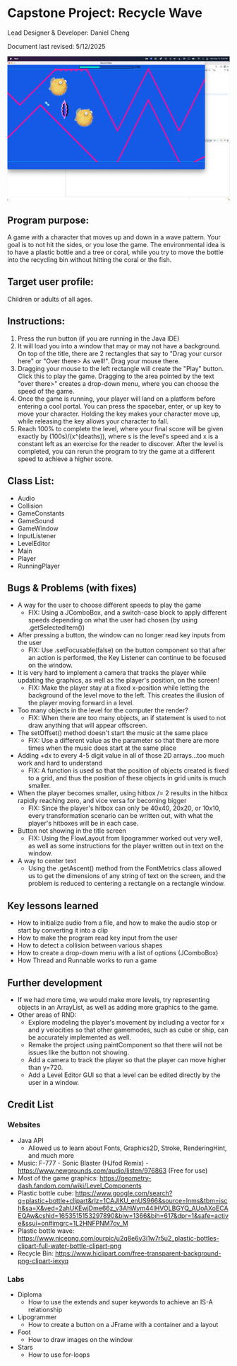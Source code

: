 # Capstone Project: Recycle Wave

Lead Designer & Developer: Daniel Cheng

Document last revised: 5/12/2025

![My Image](Screen%20Shot%202025-05-12%20at%204.53.26%20PM.png)

## Program purpose:
A game with a character that moves up and down in a wave pattern. Your goal is to not hit the sides, or you lose the game. The environmental idea is to have a plastic bottle and a tree or coral, while you try to move the bottle into the recycling bin without hitting the coral or the fish.

## Target user profile:
Children or adults of all ages.

## Instructions: 
1. Press the run button (if you are running in the Java IDE)
2. It will load you into a window that may or may not have a background. On top of the title, there are 2 rectangles that say to "Drag your cursor here" or "Over there> As well!". Drag your mouse there.
3. Dragging your mouse to the left rectangle will create the "Play" button. Click this to play the game. Dragging to the area pointed by the text "over there>" creates a drop-down menu, where you can choose the speed of the game.
4. Once the game is running, your player will land on a platform before entering a cool portal. You can press the spacebar, enter, or up key to move your character. Holding the key makes your character move up, while releasing the key allows your character to fall.
5. Reach 100% to complete the level, where your final score will be given exactly by (100s)/(x^(deaths)), where s is the level's speed and x is a constant left as an exercise for the reader to discover. After the level is completed, you can rerun the program to try the game at a different speed to achieve a higher score.

## Class List:
- Audio
- Collision
- GameConstants
- GameSound
- GameWindow
- InputListener
- LevelEditor
- Main
- Player
- RunningPlayer
## Bugs & Problems (with fixes)
- A way for the user to choose different speeds to play the game
  - FIX: Using a JComboBox, and a switch-case block to apply different speeds depending on what the user had chosen (by using .getSelectedItem())
- After pressing a button, the window can no longer read key inputs from the user
  - FIX: Use .setFocusable(false) on the button component so that after an action is performed, the Key Listener can continue to be focused on the window.
- It is very hard to implement a camera that tracks the player while updating the graphics, as well as the player's position, on the screen!
  - FIX: Make the player stay at a fixed x-position while letting the background of the level move to the left. This creates the illusion of the player moving forward in a level.
- Too many objects in the level for the computer the render?
  - FIX: When there are too many objects, an if statement is used to not draw anything that will appear offscreen.
- The setOffset() method doesn't start the music at the same place
  - FIX: Use a different value as the parameter so that there are more times when the music does start at the same place
- Adding +dx to every 4-5 digit value in all of those 2D arrays...too much work and hard to understand
  - FIX: A function is used so that the position of objects created is fixed to a grid, and thus the position of these objects in grid units is much smaller.
- When the player becomes smaller, using hitbox /= 2 results in the hitbox rapidly reaching zero, and vice versa for becoming bigger
  - FIX: Since the player's hitbox can only be 40x40, 20x20, or 10x10, every transformation scenario can be written out, with what the player's hitboxes will be in each case.
- Button not showing in the title screen
  - FIX: Using the FlowLayout from lipogrammer worked out very well, as well as some instructions for the player written out in text on the window.
- A way to center text
  - Using the .getAscent() method from the FontMetrics class allowed us to get the dimensions of any string of text on the screen, and the problem is reduced to centering a rectangle on a rectangle window.
## Key lessons learned
- How to initialize audio from a file, and how to make the audio stop or start by converting it into a clip
- How to make the program read key input from the user
- How to detect a collision between various shapes
- How to create a drop-down menu with a list of options (JComboBox)
- How Thread and Runnable works to run a game
## Further development
- If we had more time, we would make more levels, try representing objects in an ArrayList, as well as adding more graphics to the game.
- Other areas of RND:
  - Explore modeling the player's movement by including a vector for x and y velocities so that other gamemodes, such as cube or ship, can be accurately implemented as well.
  - Remake the project using paintComponent so that there will not be issues like the button not showing.
  - Add a camera to track the player so that the player can move higher than y=720.
  - Add a Level Editor GUI so that a level can be edited directly by the user in a window.
## Credit List
### Websites
- Java API
  - Allowed us to learn about Fonts, Graphics2D, Stroke, RenderingHint, and much more
- Music: F-777 - Sonic Blaster (HJfod Remix) - https://www.newgrounds.com/audio/listen/976863 (Free for use)
- Most of the game graphics: https://geometry-dash.fandom.com/wiki/Level_Components
- Plastic bottle cube: https://www.google.com/search?q=plastic+bottle+clipart&rlz=1CAJIKU_enUS966&source=lnms&tbm=isch&sa=X&ved=2ahUKEwjDme66z_v3AhWym44IHVOLBGYQ_AUoAXoECAEQAw&cshid=1653515153297890&biw=1366&bih=617&dpr=1&safe=active&ssui=on#imgrc=1L2HNFPNM7oy_M
- Plastic bottle wave: https://www.nicepng.com/ourpic/u2q8e6y3i1w7r5u2_plastic-bottles-clipart-full-water-bottle-clipart-png
- Recycle Bin: https://www.hiclipart.com/free-transparent-background-png-clipart-iexyq
### Labs
- Diploma
  - How to use the extends and super keywords to achieve an IS-A relationship
- Lipogrammer
  - How to create a button on a JFrame with a container and a layout
- Foot
  - How to draw images on the window
- Stars
  - How to use for-loops
